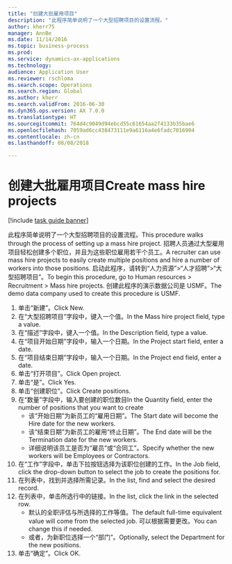 ```yaml
--- 
title: "创建大批雇用项目"
description: "此程序简单说明了一个大型招聘项目的设置流程。"
author: kherr75
manager: AnnBe
ms.date: 11/14/2016
ms.topic: business-process
ms.prod: 
ms.service: dynamics-ax-applications
ms.technology: 
audience: Application User
ms.reviewer: rschloma
ms.search.scope: Operations
ms.search.region: Global
ms.author: kherr
ms.search.validFrom: 2016-06-30
ms.dyn365.ops.version: AX 7.0.0
ms.translationtype: HT
ms.sourcegitcommit: 764d4c9049d94ebcd55c61654aa2f4133b35bae6
ms.openlocfilehash: 7059ad6cc438473111e9a6116a4e6fadc7016904
ms.contentlocale: zh-cn
ms.lasthandoff: 08/08/2018

---
```

# <a name="create-mass-hire-projects"></a><span data-ttu-id="d10f4-103">创建大批雇用项目</span><span class="sxs-lookup"><span data-stu-id="d10f4-103">Create mass hire projects</span></span>

[!include [task guide banner](../../includes/task-guide-banner.md)]

<span data-ttu-id="d10f4-104">此程序简单说明了一个大型招聘项目的设置流程。</span><span class="sxs-lookup"><span data-stu-id="d10f4-104">This procedure walks through the process of setting up a mass hire project.</span></span> <span data-ttu-id="d10f4-105">招聘人员通过大型雇用项目轻松创建多个职位，并且为这些职位雇用若干个员工。</span><span class="sxs-lookup"><span data-stu-id="d10f4-105">A recruiter can use mass hire projects to easily create multiple positions and hire a number of workers into those positions.</span></span> <span data-ttu-id="d10f4-106">启动此程序，请转到“人力资源”>“人才招聘”>“大型招聘项目”。</span><span class="sxs-lookup"><span data-stu-id="d10f4-106">To begin this procedure, go to Human resources > Recruitment > Mass hire projects.</span></span> <span data-ttu-id="d10f4-107">创建此程序的演示数据公司是 USMF。</span><span class="sxs-lookup"><span data-stu-id="d10f4-107">The demo data company used to create this procedure is USMF.</span></span>

1. <span data-ttu-id="d10f4-108">单击“新建”。</span><span class="sxs-lookup"><span data-stu-id="d10f4-108">Click New.</span></span>
2. <span data-ttu-id="d10f4-109">在“大型招聘项目”字段中，键入一个值。</span><span class="sxs-lookup"><span data-stu-id="d10f4-109">In the Mass hire project field, type a value.</span></span>
3. <span data-ttu-id="d10f4-110">在“描述”字段中，键入一个值。</span><span class="sxs-lookup"><span data-stu-id="d10f4-110">In the Description field, type a value.</span></span>
4. <span data-ttu-id="d10f4-111">在“项目开始日期”字段中，输入一个日期。</span><span class="sxs-lookup"><span data-stu-id="d10f4-111">In the Project start field, enter a date.</span></span>
5. <span data-ttu-id="d10f4-112">在“项目结束日期”字段中，输入一个日期。</span><span class="sxs-lookup"><span data-stu-id="d10f4-112">In the Project end field, enter a date.</span></span>
6. <span data-ttu-id="d10f4-113">单击“打开项目”。</span><span class="sxs-lookup"><span data-stu-id="d10f4-113">Click Open project.</span></span>
7. <span data-ttu-id="d10f4-114">单击“是”。</span><span class="sxs-lookup"><span data-stu-id="d10f4-114">Click Yes.</span></span>
8. <span data-ttu-id="d10f4-115">单击“创建职位”。</span><span class="sxs-lookup"><span data-stu-id="d10f4-115">Click Create positions.</span></span>
9. <span data-ttu-id="d10f4-116">在“数量”字段中，输入要创建的职位数目</span><span class="sxs-lookup"><span data-stu-id="d10f4-116">In the Quantity field, enter the number of positions that you want to create</span></span>
    * <span data-ttu-id="d10f4-117">该“开始日期”为新员工的“雇用日期”。</span><span class="sxs-lookup"><span data-stu-id="d10f4-117">The Start date will become the Hire date for the new workers.</span></span>  
    * <span data-ttu-id="d10f4-118">该“结束日期”为新员工的雇用“终止日期”。</span><span class="sxs-lookup"><span data-stu-id="d10f4-118">The End date will be the Termination date for the new workers.</span></span>  
    * <span data-ttu-id="d10f4-119">详细说明该员工是否为“雇员”或“合同工”。</span><span class="sxs-lookup"><span data-stu-id="d10f4-119">Specify whether the new workers will be Employees or Contractors.</span></span>  
10. <span data-ttu-id="d10f4-120">在“工作”字段中，单击下拉按钮选择为该职位创建的工作。</span><span class="sxs-lookup"><span data-stu-id="d10f4-120">In the Job field, click the drop-down button to select the job to create the positions for.</span></span>
11. <span data-ttu-id="d10f4-121">在列表中，找到并选择所需记录。</span><span class="sxs-lookup"><span data-stu-id="d10f4-121">In the list, find and select the desired record.</span></span>
12. <span data-ttu-id="d10f4-122">在列表中，单击所选行中的链接。</span><span class="sxs-lookup"><span data-stu-id="d10f4-122">In the list, click the link in the selected row.</span></span>
    * <span data-ttu-id="d10f4-123">默认的全职评估与所选择的工作等值。</span><span class="sxs-lookup"><span data-stu-id="d10f4-123">The default full-time equivalent value will come from the selected job.</span></span> <span data-ttu-id="d10f4-124">可以根据需要更改。</span><span class="sxs-lookup"><span data-stu-id="d10f4-124">You can change this if needed.</span></span>  
    * <span data-ttu-id="d10f4-125">或者，为新职位选择一个“部门”。</span><span class="sxs-lookup"><span data-stu-id="d10f4-125">Optionally, select the Department for the new positions.</span></span>  
13. <span data-ttu-id="d10f4-126">单击“确定”。</span><span class="sxs-lookup"><span data-stu-id="d10f4-126">Click OK.</span></span>


